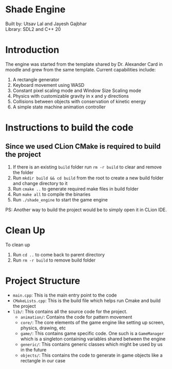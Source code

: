 # Shade Engine

Built by: Utsav Lal and Jayesh Gajbhar \
Library: SDL2 and C++ 20

# Introduction

The engine was started from the template shared by Dr. Alexander Card in moodle
and grew from the same template. Current capabilities include:

1. A rectangle generator
2. Keyboard movement using WASD
3. Constant pixel scaling mode and Window Size Scaling mode
4. Physics with customizable gravity in x and y directions
5. Collisions between objects with conservation of kinetic energy
6. A simple state machine animation controller

# Instructions to build the code

## Since we used CLion CMake is required to build the project

1. If there is an existing `build` folder run `rm -r build` to clear and remove the folder
2. Run `mkdir build && cd build` from the root to create a new build folder and change directory to it
3. Run `cmake ..` to generate required make files in build folder
4. Run `make all` to compile the binaries
5. Run `./shade_engine` to start the game engine

PS: Another way to build the project would be to simply open it in CLion IDE.

# Clean Up

To clean up

1. Run `cd ..` to come back to parent directory
2. Run `rm -r build` to remove build folder

# Project Structure

- `main.cpp`: This is the main entry point to the code
- `CMakeLists.cpp`: This is the build file which helps run Cmake and build the project
- `lib/`: This contains all the source code for the project.
    - `animation/`: Contains the code for pattern movement
    - `core/`: The core elements of the game engine like setting up screen, physics, drawing, etc
    - `game/`: This contains game specific code. One such is a `GameManager` which is a singleton containing variables
      shared between the engine
    - `generic/`: This contains generic classes which might be used by us in the future
    - `objects/`: This contains the code to generate in game objects like a rectangle in our case
